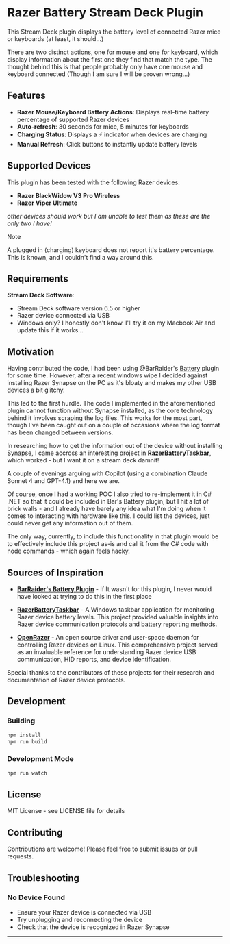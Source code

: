 # Razer Battery Stream Deck Plugin

This Stream Deck plugin displays the battery level of connected Razer mice or keyboards (at least, it should...) 

There are two distinct actions, one for mouse and one for keyboard, which display information about the first one they find that match the type. The thought behind this is that people probably only have one mouse and keyboard connected (Though I am sure I will be proven wrong...)

## Features

- **Razer Mouse/Keyboard Battery Actions**: Displays real-time battery percentage of supported Razer devices
- **Auto-refresh**: 30 seconds for mice, 5 minutes for keyboards
- **Charging Status**: Displays a ⚡ indicator when devices are charging
- **Manual Refresh**: Click buttons to instantly update battery levels

## Supported Devices

This plugin has been tested with the following Razer devices:

- **Razer BlackWidow V3 Pro Wireless**
- **Razer Viper Ultimate**

*other devices should work but I am unable to test them as these are the only two I have!*

> [!NOTE]  
> A plugged in (charging) keyboard does not report it's battery percentage. This is known, and I couldn't find a way around this.

## Requirements

**Stream Deck Software**: 

- Stream Deck software version 6.5 or higher
- Razer device connected via USB
- Windows only? I honestly don't know. I'll try it on my Macbook Air and update this if it works...


## Motivation

Having contributed the code, I had been using @BarRaider's [Battery](https://barraider.com/#:~:text=Download%20from%20Discord%5D-,Battery,-Shows%20live%20battery) plugin for some time. However, after a recent windows wipe I decided against installing Razer Synapse on the PC as it's bloaty and makes my other USB devices a bit glitchy.

This led to the first hurdle. The code I implemented in the aforementioned plugin cannot function without Synapse installed, as the core technology behind it involves scraping the log files. This works for the most part, though I've been caught out on a couple of occasions where the log format has been changed between versions.

In researching how to get the information out of the device without installing Synapse, I came accross an interesting project in **[RazerBatteryTaskbar](https://github.com/Tekk-Know/RazerBatteryTaskbar)**, which worked - but I want it on a stream deck damnit!

A couple of evenings arguing with Copilot (using a combination Claude Sonnet 4 and GPT-4.1) and here we are.

Of course, once I had a working POC I also tried to re-implement it in C# .NET so that it could be included in Bar's Battery plugin, but I hit a lot of brick walls - and I already have barely any idea what I'm doing when it comes to interacting with hardware like this. I could list the devices, just could never get any information out of them.

The only way, currently, to include this functionality in that plugin would be to effectively include this project as-is and call it from the C# code with node commands - which again feels hacky.


## Sources of Inspiration

- **[BarRaider's Battery Plugin](https://barraider.com/#:~:text=Download%20from%20Discord%5D-,Battery,-Shows%20live%20battery)** - If It wasn't for this plugin, I never would have looked at trying to do this in the first place

- **[RazerBatteryTaskbar](https://github.com/Tekk-Know/RazerBatteryTaskbar)** - A Windows taskbar application for monitoring Razer device battery levels. This project provided valuable insights into Razer device communication protocols and battery reporting methods.

- **[OpenRazer](https://github.com/openrazer/openrazer)** - An open source driver and user-space daemon for controlling Razer devices on Linux. This comprehensive project served as an invaluable reference for understanding Razer device USB communication, HID reports, and device identification.

Special thanks to the contributors of these projects for their research and documentation of Razer device protocols.

## Development

### Building
```bash
npm install
npm run build
```

### Development Mode
```bash
npm run watch
```

## License

MIT License - see LICENSE file for details

## Contributing

Contributions are welcome! Please feel free to submit issues or pull requests.

## Troubleshooting

### No Device Found
- Ensure your Razer device is connected via USB
- Try unplugging and reconnecting the device
- Check that the device is recognized in Razer Synapse

---
